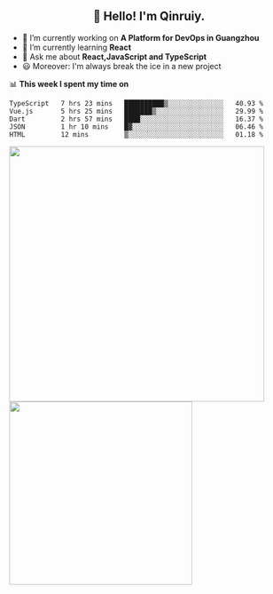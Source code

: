 <h2 align="center">👋 Hello! I'm Qinruiy.</h2>


- 🔭 I’m currently working on **A Platform for DevOps in Guangzhou**
- 🌱 I’m currently learning **React**
- 💬 Ask me about **React,JavaScript and TypeScript**
- 😃 Moreover: I'm always break the ice in a new project

📊 **This week I spent my time on**

<!--START_SECTION:waka-->
```text
TypeScript   7 hrs 23 mins   ██████████▒░░░░░░░░░░░░░░   40.93 % 
Vue.js       5 hrs 25 mins   ███████▒░░░░░░░░░░░░░░░░░   29.99 % 
Dart         2 hrs 57 mins   ████░░░░░░░░░░░░░░░░░░░░░   16.37 % 
JSON         1 hr 10 mins    █▓░░░░░░░░░░░░░░░░░░░░░░░   06.46 % 
HTML         12 mins         ▒░░░░░░░░░░░░░░░░░░░░░░░░   01.18 % 
```
<!--END_SECTION:waka-->

<p>
<img align="left" width="460" src="https://github-readme-stats.vercel.app/api?username=Qinruiy&custom_title=Qrinruiy's Github Stats&theme=graywhite&hide_border=true"/> <img align="left" width="330" src="https://github-readme-stats.vercel.app/api/top-langs/?username=Qinruiy&layout=compact&theme=graywhite&hide_border=true"/>
</p>
